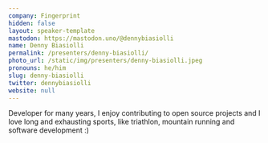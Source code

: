 ```yaml
---
company: Fingerprint
hidden: false
layout: speaker-template
mastodon: https://mastodon.uno/@dennybiasiolli
name: Denny Biasiolli
permalink: /presenters/denny-biasiolli/
photo_url: /static/img/presenters/denny-biasiolli.jpeg
pronouns: he/him
slug: denny-biasiolli
twitter: dennybiasiolli
website: null
---
```


Developer for many years, I enjoy contributing to open source projects and I love long and exhausting sports, like triathlon, mountain running and software development :)
